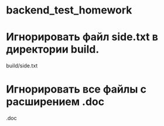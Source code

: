 # backend_test_homework
# Игнорировать файл side.txt в директории build.
build/side.txt

# Игнорировать все файлы с расширением .doc
.doc 